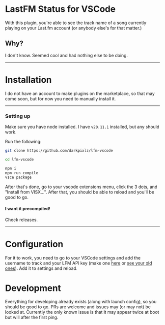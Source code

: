 # LastFM Status for VSCode

With this plugin, you're able to see the track name of a song currently playing on your Last.fm account (or anybody else's for that matter.)

## Why?

I don't know. Seemed cool and had nothing else to be doing.

---

# Installation

I do not have an account to make plugins on the marketplace, so that may come soon, but for now you need to manually install it.

---

### Setting up

Make sure you have node installed. I have `v20.11.1` installed, but any should work.

Run the following:

```sh
git clone https://github.com/darkpixlz/lfm-vscode 

cd lfm-vscode

npm i
npm run compile
vsce package
```

After that's done, go to your vscode extensions menu, click the 3 dots, and "Install from VISX...". After that, you should be able to reload and you'll be good to go.

#### I want it precompiled!

Check releases.

---

# Configuration

For it to work, you need to go to your VSCode settings and add the username to track and your LFM API key (make one [here](https://www.last.fm/api/account/create) or [see your old ones](https://www.last.fm/api/accounts)). Add it to settings and reload.

# Development

Everything for developing already exists (along with launch config), so you should be good to go. PRs are welcome and issues may (or may not) be looked at. Currently the only known issue is that it may appear twice at boot but will after the first ping.